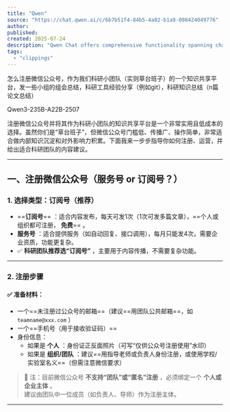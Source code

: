 ```yaml
---
title: "Qwen"
source: "https://chat.qwen.ai/c/6b7b51f4-84b5-4a02-b1a9-098424049776"
author:
published:
created: 2025-07-24
description: "Qwen Chat offers comprehensive functionality spanning chatbot, image and video understanding, image generation, document processing, web search integration, tool utilization, and artifacts."
tags:
  - "clippings"
---
```

怎么注册微信公众号，作为我们科研小团队（实则草台班子）的一个知识共享平台，发一些小组的组会总结，科研工具经验分享（例如git），科研知识总结（n篇论文总结）

Qwen3-235B-A22B-2507

注册微信公众号并将其作为科研小团队的知识共享平台是一个非常实用且低成本的选择。虽然你们是“草台班子”，但微信公众号门槛低、传播广、操作简单，非常适合做内部知识沉淀和对外影响力积累。下面我来一步步指导你如何注册、运营，并给出适合科研团队的内容建议。

---

## 一、注册微信公众号（服务号 or 订阅号？）

### 1\. 选择类型：订阅号（推荐）

- ==**订阅号**== ：适合内容发布，每天可发1次（1次可发多篇文章），==个人或组织都可注册， **免费**== 。
- **服务号** ：适合提供服务（如自动回复、接口调用），每月只能发4次，需要企业资质，功能更复杂。
- ✅ **科研团队推荐选“订阅号”** ，主要用于内容传播，不需要复杂功能。

---

### 2\. 注册步骤

#### ✅ 准备材料：

- 一个==未注册过公众号的邮箱==（建议==用团队公共邮箱==，如 `teamname@xxx.com` ）
- 一个==手机号（用于接收验证码）==
- 身份信息：
	- 如果是 **个人** ：身份证正反面照片（可写“仅供公众号注册使用”水印）
	- 如果是 **组织/团队** ：建议==用指导老师或负责人身份注册，或使用学校/实验室名义==（但需注意微信要求）


>
> 📌 注：目前微信公众号 **不支持“团队”或“匿名”注册** ，必须绑定一个 **个人或企业主体** 。  
> 建议由团队中一位成员（如负责人、导师）作为注册主体。

---